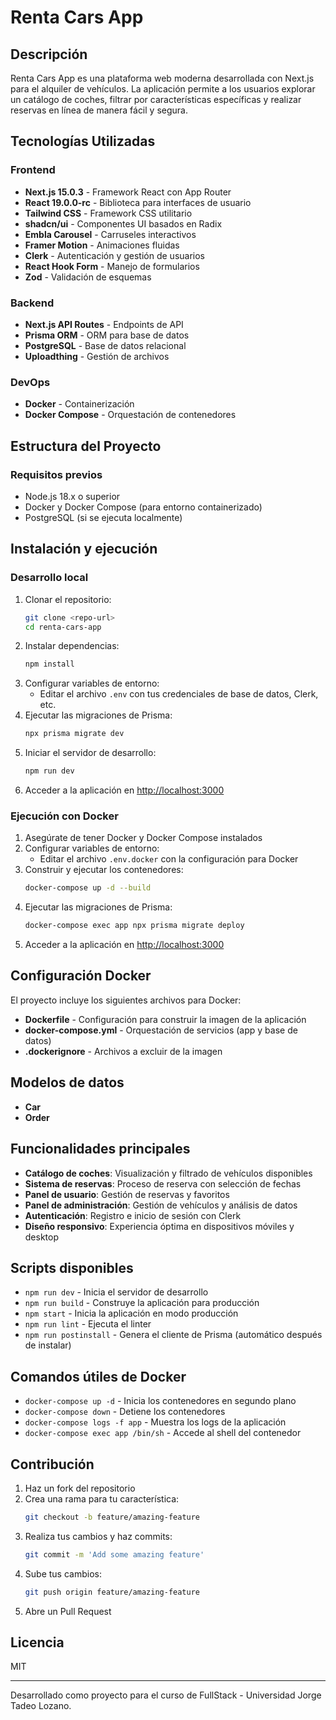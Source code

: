 # Renta Cars App

## Descripción
Renta Cars App es una plataforma web moderna desarrollada con Next.js para el alquiler de vehículos. La aplicación permite a los usuarios explorar un catálogo de coches, filtrar por características específicas y realizar reservas en línea de manera fácil y segura.

## Tecnologías Utilizadas

### Frontend
- **Next.js 15.0.3** - Framework React con App Router
- **React 19.0.0-rc** - Biblioteca para interfaces de usuario
- **Tailwind CSS** - Framework CSS utilitario
- **shadcn/ui** - Componentes UI basados en Radix
- **Embla Carousel** - Carruseles interactivos
- **Framer Motion** - Animaciones fluidas
- **Clerk** - Autenticación y gestión de usuarios
- **React Hook Form** - Manejo de formularios
- **Zod** - Validación de esquemas

### Backend
- **Next.js API Routes** - Endpoints de API
- **Prisma ORM** - ORM para base de datos
- **PostgreSQL** - Base de datos relacional
- **Uploadthing** - Gestión de archivos

### DevOps
- **Docker** - Containerización
- **Docker Compose** - Orquestación de contenedores

## Estructura del Proyecto

### Requisitos previos
- Node.js 18.x o superior
- Docker y Docker Compose (para entorno containerizado)
- PostgreSQL (si se ejecuta localmente)

## Instalación y ejecución

### Desarrollo local

1. Clonar el repositorio:
   ```sh
   git clone <repo-url>
   cd renta-cars-app
   ```
2. Instalar dependencias:
   ```sh
   npm install
   ```
3. Configurar variables de entorno:
   - Editar el archivo `.env` con tus credenciales de base de datos, Clerk, etc.
4. Ejecutar las migraciones de Prisma:
   ```sh
   npx prisma migrate dev
   ```
5. Iniciar el servidor de desarrollo:
   ```sh
   npm run dev
   ```
6. Acceder a la aplicación en [http://localhost:3000](http://localhost:3000)

### Ejecución con Docker

1. Asegúrate de tener Docker y Docker Compose instalados
2. Configurar variables de entorno:
   - Editar el archivo `.env.docker` con la configuración para Docker
3. Construir y ejecutar los contenedores:
   ```sh
   docker-compose up -d --build
   ```
4. Ejecutar las migraciones de Prisma:
   ```sh
   docker-compose exec app npx prisma migrate deploy
   ```
5. Acceder a la aplicación en [http://localhost:3000](http://localhost:3000)

## Configuración Docker
El proyecto incluye los siguientes archivos para Docker:
- **Dockerfile** - Configuración para construir la imagen de la aplicación
- **docker-compose.yml** - Orquestación de servicios (app y base de datos)
- **.dockerignore** - Archivos a excluir de la imagen

## Modelos de datos
- **Car**
- **Order**

## Funcionalidades principales
- **Catálogo de coches**: Visualización y filtrado de vehículos disponibles
- **Sistema de reservas**: Proceso de reserva con selección de fechas
- **Panel de usuario**: Gestión de reservas y favoritos
- **Panel de administración**: Gestión de vehículos y análisis de datos
- **Autenticación**: Registro e inicio de sesión con Clerk
- **Diseño responsivo**: Experiencia óptima en dispositivos móviles y desktop

## Scripts disponibles
- `npm run dev` - Inicia el servidor de desarrollo
- `npm run build` - Construye la aplicación para producción
- `npm start` - Inicia la aplicación en modo producción
- `npm run lint` - Ejecuta el linter
- `npm run postinstall` - Genera el cliente de Prisma (automático después de instalar)

## Comandos útiles de Docker
- `docker-compose up -d` - Inicia los contenedores en segundo plano
- `docker-compose down` - Detiene los contenedores
- `docker-compose logs -f app` - Muestra los logs de la aplicación
- `docker-compose exec app /bin/sh` - Accede al shell del contenedor

## Contribución
1. Haz un fork del repositorio
2. Crea una rama para tu característica:
   ```sh
   git checkout -b feature/amazing-feature
   ```
3. Realiza tus cambios y haz commits:
   ```sh
   git commit -m 'Add some amazing feature'
   ```
4. Sube tus cambios:
   ```sh
   git push origin feature/amazing-feature
   ```
5. Abre un Pull Request

## Licencia
MIT

---
Desarrollado como proyecto para el curso de FullStack - Universidad Jorge Tadeo Lozano.
